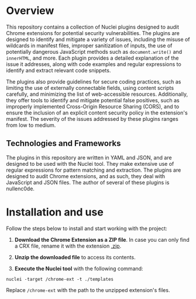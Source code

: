 # Overview

This repository contains a collection of Nuclei plugins designed to audit Chrome extensions for potential security vulnerabilities. The plugins are designed to identify and mitigate a variety of issues, including the misuse of wildcards in manifest files, improper sanitization of inputs, the use of potentially dangerous JavaScript methods such as `document.write()` and `innerHTML`, and more. Each plugin provides a detailed explanation of the issue it addresses, along with code examples and regular expressions to identify and extract relevant code snippets.

The plugins also provide guidelines for secure coding practices, such as limiting the use of externally connectable fields, using content scripts carefully, and minimizing the list of web-accessible resources. Additionally, they offer tools to identify and mitigate potential false positives, such as improperly implemented Cross-Origin Resource Sharing (CORS), and to ensure the inclusion of an explicit content security policy in the extension's manifest. The severity of the issues addressed by these plugins ranges from low to medium.

## Technologies and Frameworks

The plugins in this repository are written in YAML and JSON, and are designed to be used with the Nuclei tool. They make extensive use of regular expressions for pattern matching and extraction. The plugins are designed to audit Chrome extensions, and as such, they deal with JavaScript and JSON files. The author of several of these plugins is nullenc0de.

# Installation and use

Follow the steps below to install and start working with the project:

1. **Download the Chrome Extension as a ZIP file**. In case you can only find a CRX file, rename it with the extension [.zip](https://chrome-stats.com).

2. **Unzip the downloaded file** to access its contents.

3. **Execute the Nuclei tool** with the following command:
```
nuclei -target /chrome-ext -t ./templates
```

Replace `/chrome-ext` with the path to the unzipped extension's files.
